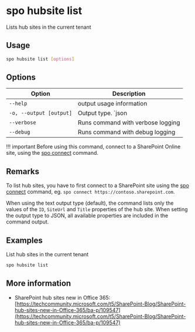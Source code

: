 # spo hubsite list

Lists hub sites in the current tenant

## Usage

```sh
spo hubsite list [options]
```

## Options

Option|Description
------|-----------
`--help`|output usage information
`-o, --output [output]`|Output type. `json|text`. Default `text`
`--verbose`|Runs command with verbose logging
`--debug`|Runs command with debug logging

!!! important
    Before using this command, connect to a SharePoint Online site, using the [spo connect](../connect.md) command.

## Remarks

To list hub sites, you have to first connect to a SharePoint site using the [spo connect](../connect.md) command, eg. `spo connect https://contoso.sharepoint.com`.

When using the text output type (default), the command lists only the values of the `ID`, `SiteUrl` and `Title` properties of the hub site. When setting the output type to JSON, all available properties are included in the command output.

## Examples

List hub sites in the current tenant

```sh
spo hubsite list
```

## More information

- SharePoint hub sites new in Office 365: [https://techcommunity.microsoft.com/t5/SharePoint-Blog/SharePoint-hub-sites-new-in-Office-365/ba-p/109547](https://techcommunity.microsoft.com/t5/SharePoint-Blog/SharePoint-hub-sites-new-in-Office-365/ba-p/109547)